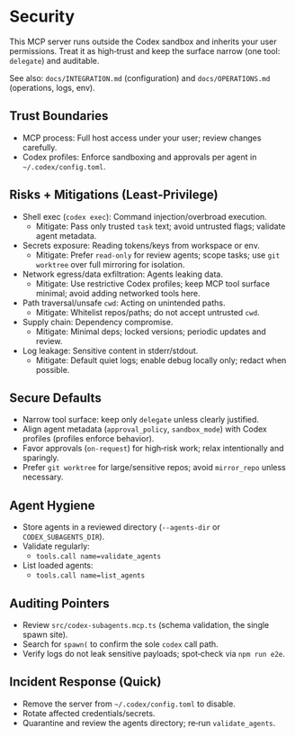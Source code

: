 # Security

This MCP server runs outside the Codex sandbox and inherits your user permissions. Treat it as high‑trust and keep the surface narrow (one tool: `delegate`) and auditable.

See also: `docs/INTEGRATION.md` (configuration) and `docs/OPERATIONS.md` (operations, logs, env).

## Trust Boundaries
- MCP process: Full host access under your user; review changes carefully.
- Codex profiles: Enforce sandboxing and approvals per agent in `~/.codex/config.toml`.

## Risks + Mitigations (Least‑Privilege)
- Shell exec (`codex exec`): Command injection/overbroad execution.
  - Mitigate: Pass only trusted `task` text; avoid untrusted flags; validate agent metadata.
- Secrets exposure: Reading tokens/keys from workspace or env.
  - Mitigate: Prefer `read-only` for review agents; scope tasks; use `git worktree` over full mirroring for isolation.
- Network egress/data exfiltration: Agents leaking data.
  - Mitigate: Use restrictive Codex profiles; keep MCP tool surface minimal; avoid adding networked tools here.
- Path traversal/unsafe `cwd`: Acting on unintended paths.
  - Mitigate: Whitelist repos/paths; do not accept untrusted `cwd`.
- Supply chain: Dependency compromise.
  - Mitigate: Minimal deps; locked versions; periodic updates and review.
- Log leakage: Sensitive content in stderr/stdout.
  - Mitigate: Default quiet logs; enable debug locally only; redact when possible.

## Secure Defaults
- Narrow tool surface: keep only `delegate` unless clearly justified.
- Align agent metadata (`approval_policy`, `sandbox_mode`) with Codex profiles (profiles enforce behavior).
- Favor approvals (`on-request`) for high‑risk work; relax intentionally and sparingly.
- Prefer `git worktree` for large/sensitive repos; avoid `mirror_repo` unless necessary.

## Agent Hygiene
- Store agents in a reviewed directory (`--agents-dir` or `CODEX_SUBAGENTS_DIR`).
- Validate regularly:
  - `tools.call name=validate_agents`
- List loaded agents:
  - `tools.call name=list_agents`

## Auditing Pointers
- Review `src/codex-subagents.mcp.ts` (schema validation, the single spawn site).
- Search for `spawn(` to confirm the sole `codex` call path.
- Verify logs do not leak sensitive payloads; spot‑check via `npm run e2e`.

## Incident Response (Quick)
- Remove the server from `~/.codex/config.toml` to disable.
- Rotate affected credentials/secrets.
- Quarantine and review the agents directory; re‑run `validate_agents`.
